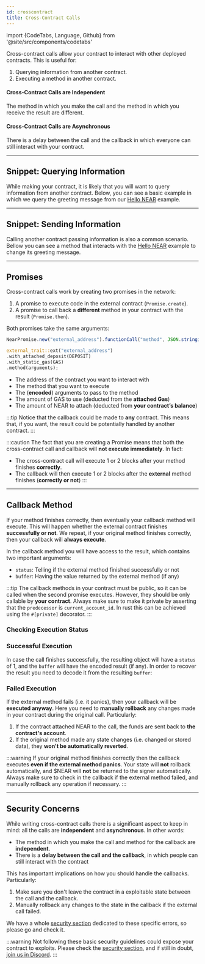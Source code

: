 ```yaml
---
id: crosscontract
title: Cross-Contract Calls
---
```


import {CodeTabs, Language, Github} from '@site/src/components/codetabs'

Cross-contract calls allow your contract to interact with other deployed contracts. This is useful for:

1. Querying information from another contract.
2. Executing a method in another contract.

#### Cross-Contract Calls are **Independent**
The method in which you make the call and the method in which you receive the result are different.

#### Cross-Contract Calls are **Asynchronous**
There is a delay between the call and the callback in which everyone can still interact with your contract.

---

## Snippet: Querying Information

While making your contract, it is likely that you will want to query information from another contract. Below, you can see a basic example in which we query the greeting message from our [Hello NEAR](quickstart.md) example.

<CodeTabs>
  <Language value="🌐 JavaScript" language="ts">
    <Github fname="contract.ts"
            url="https://github.com/near-examples/cross-contract-hello-js/blob/master/contract/src/contract.ts"
            start="17" end="39" />
  </Language>
  <Language value="🦀 Rust" language="rust">
    <Github fname="lib.rs"
            url="https://github.com/near-examples/cross-contract-hello-rust/blob/main/contract/src/lib.rs"
            start="24" end="49" />
    <Github fname="external.rs"
            url="https://github.com/near-examples/cross-contract-hello-rust/blob/main/contract/src/external.rs" />
  </Language>
</CodeTabs>

---

## Snippet: Sending Information
Calling another contract passing information is also a common scenario. Bellow you can see a method that interacts with the [Hello NEAR](quickstart.md) example to change its greeting message.

<CodeTabs>
<Language value="🌐 JavaScript" language="ts">
    <Github fname="contract.ts"
            url="https://github.com/near-examples/cross-contract-hello-js/blob/master/contract/src/contract.ts"
            start="41" end="64" />
  </Language>
  <Language value="🦀 Rust" language="rust">
    <Github fname="lib.rs"
            url="https://github.com/near-examples/cross-contract-hello-rust/blob/main/contract/src/lib.rs"
            start="51" end="74" />
    <Github fname="external.rs"
            url="https://github.com/near-examples/cross-contract-hello-rust/blob/main/contract/src/external.rs" />
  </Language>
</CodeTabs>

---

## Promises
Cross-contract calls work by creating two promises in the network:
1. A promise to execute code in the external contract (`Promise.create`).
2. A promise to call back a **different** method in your contract with the result (`Promise.then`).

Both promises take the same arguments:
<CodeTabs>
  <Language value="🌐 JavaScript" language="ts">
    
  ```ts
  NearPromise.new("external_address").functionCall("method", JSON.stringify(arguments), DEPOSIT, GAS);
  ```

  </Language>
  <Language value="🦀 Rust" language="rust">

  ```rust
  external_trait::ext("external_address")
  .with_attached_deposit(DEPOSIT)
  .with_static_gas(GAS)
  .method(arguments);
  ```

  </Language>
</CodeTabs>

   - The address of the contract you want to interact with
   - The method that you want to execute
   - The (**encoded**) arguments to pass to the method
   - The amount of GAS to use (deducted from the **attached Gas**)
   - The amount of NEAR to attach (deducted from **your contract’s balance**)

:::tip Notice that the callback could be made to **any** contract. This means that, if you want, the result could be potentially handled by another contract. :::

:::caution The fact that you are creating a Promise means that both the cross-contract call and callback will **not execute immediately**. In fact:
- The cross-contract call will execute 1 or 2 blocks after your method finishes **correctly**.
- The callback will then execute 1 or 2 blocks after the **external** method finishes (**correctly or not**) :::

---

## Callback Method
If your method finishes correctly, then eventually your callback method will execute. This will happen whether the external contract finishes **successfully or not**. We repeat, if your original method finishes correctly, then your callback will **always execute**.

In the callback method you will have access to the result, which contains two important arguments:
- `status`: Telling if the external method finished successfully or not
- `buffer`: Having the value returned by the external method (if any)

:::tip The callback methods in your contract must be public, so it can be called when the second promise executes. However, they should be only callable by **your contract**. Always make sure to make it private by asserting that the `predecessor` is `current_account_id`. In rust this can be achieved using the `#[private]` decorator. :::

### Checking Execution Status
<CodeTabs>
  <Language value="🌐 JavaScript" language="ts">
    <Github fname="contract.ts"
            url="https://github.com/near-examples/cross-contract-hello-js/blob/master/contract/src/contract.ts"
            start="31" end="38" />
  </Language>
  <Language value="🦀 Rust" language="rust">
    <Github fname="lib.rs"
            url="https://github.com/near-examples/cross-contract-hello-rust/blob/main/contract/src/lib.rs"
            start="67" end="73" />
  </Language>
</CodeTabs>

### Successful Execution
In case the call finishes successfully, the resulting object will have a `status` of 1, and the `buffer` will have the encoded result (if any). In order to recover the result you need to decode it from the resulting `buffer`:

<CodeTabs>
  <Language value="🌐 JavaScript" language="ts">
    <Github fname="contract.ts"
            url="https://github.com/near-examples/cross-contract-hello-js/blob/master/contract/src/contract.ts"
            start="31" end="31" />
  </Language>
  <Language value="🦀 Rust" language="rust">
    <Github fname="lib.ts"
            url="https://github.com/near-examples/cross-contract-hello-rust/blob/main/contract/src/lib.rs"
            start="47" end="47" />
  </Language>
</CodeTabs>

### Failed Execution
If the external method fails (i.e. it panics), then your callback will be **executed anyway**. Here you need to **manually rollback** any changes made in your contract during the original call. Particularly:

1. If the contract attached NEAR to the call, the funds are sent back to **the contract's account**.
2. If the original method made any state changes (i.e. changed or stored data), they **won't be automatically reverted**.

:::warning If your original method finishes correctly then the callback executes **even if the external method panics**. Your state will **not** rollback automatically, and $NEAR will **not** be returned to the signer automatically. Always make sure to check in the callback if the external method failed, and manually rollback any operation if necessary. :::

---

## Security Concerns

While writing cross-contract calls there is a significant aspect to keep in mind: all the calls are **independent** and **asynchronous**. In other words:

- The method in which you make the call and method for the callback are **independent**.
- There is a **delay between the call and the callback**, in which people can still interact with the contract

This has important implications on how you should handle the callbacks. Particularly:

1. Make sure you don't leave the contract in a exploitable state between the call and the callback.
2. Manually rollback any changes to the state in the callback if the external call failed.

We have a whole [security section](./security/callbacks.md) dedicated to these specific errors, so please go and check it.

:::warning Not following these basic security guidelines could expose your contract to exploits. Please check the [security section](./security/callbacks.md), and if still in doubt, [join us in Discord](https://near.chat). :::
